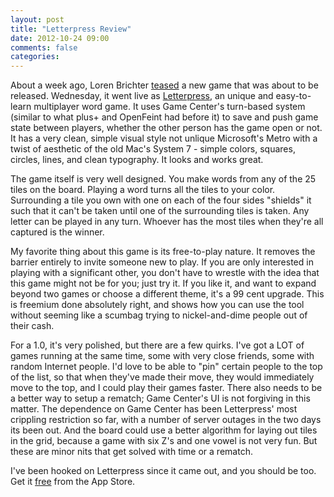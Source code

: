 ```yaml
---
layout: post
title: "Letterpress Review"
date: 2012-10-24 09:00
comments: false
categories: 
---
```


About a week ago, Loren Brichter [teased](http://www.atebits.com/news/atebits-2-0/) a new game that was about to be released. Wednesday, it went live as [Letterpress](http://www.atebits.com/letterpress/), an unique and easy-to-learn multiplayer word game. It uses Game Center's turn-based system (similar to what plus+ and OpenFeint had before it) to save and push game state between players, whether the other person has the game open or not. It has a very clean, simple visual style not unlique Microsoft's Metro with a twist of aesthetic of the old Mac's System 7 - simple colors, squares, circles, lines, and clean typography. It looks and works great.

The game itself is very well designed. You make words from any of the 25 tiles on the board. Playing a word turns all the tiles to your color. Surrounding a tile you own with one on each of the four sides "shields" it such that it can't be taken until one of the surrounding tiles is taken. Any letter can be played in any turn. Whoever has the most tiles when they're all captured is the winner.

My favorite thing about this game is its free-to-play nature. It removes the barrier entirely to invite someone new to play. If you are only interested in playing with a significant other, you don't have to wrestle with the idea that this game might not be for you; just try it. If you like it, and want to expand beyond two games or choose a different theme, it's a 99 cent upgrade. This is freemium done absolutely right, and shows how you can use the tool without seeming like a scumbag trying to nickel-and-dime people out of their cash.

For a 1.0, it's very polished, but there are a few quirks. I've got a LOT of games running at the same time, some with very close friends, some with random Internet people. I'd love to be able to "pin" certain people to the top of the list, so that when they've made their move, they would immediately move to the top, and I could play their games faster. There also needs to be a better way to setup a rematch; Game Center's UI is not forgiving in this matter. The dependence on Game Center has been Letterpress' most crippling restriction so far, with a number of server outages in the two days its been out. And the board could use a better algorithm for laying out tiles in the grid, because a game with six Z's and one vowel is not very fun. But these are minor nits that get solved with time or a rematch.

I've been hooked on Letterpress since it came out, and you should be too. Get it [free](https://itunes.apple.com/us/app/letterpress-word-game/id526619424?mt=8) from the App Store.
